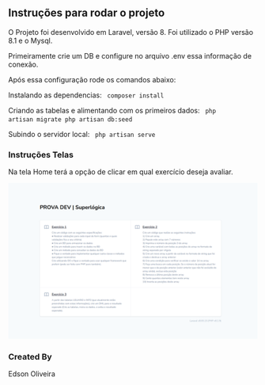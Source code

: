 ## Instruções para rodar o projeto

O Projeto foi desenvolvido em Laravel, versão 8.
Foi utilizado o PHP versão 8.1 e o Mysql.

Primeiramente crie um DB e configure no arquivo .env essa informação de conexão. 

Após essa configuração rode os comandos abaixo:

Instalando as dependencias:
<code>
    composer install
</code>

Criando as tabelas e alimentando com os primeiros dados:
<code>
    php artisan migrate
    php artisan db:seed
</code>

Subindo o servidor local:
<code>
    php artisan serve
</code>


### Instruções Telas

Na tela Home terá a opção de clicar em qual exercício deseja avaliar. 

<img src="https://github.com/Edsongr/exerciciosDev/blob/main/public/img/home.png?raw=true" alt="Home">




### Created By 
Edson Oliveira

